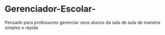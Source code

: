 # Gerenciador-Escolar-
Pensado para professores gerenciar seus alunos da sala de aula de maneira simples e rápida

